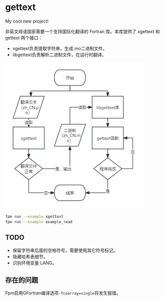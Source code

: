 # gettext

My cool new project!

非英文母语国家需要一个支持国际化翻译的 Fortran 库。本库提供了 xgettext 和 gettext 两个接口：
* xgettext负责提取字符串，生成.mo二进制文件。
* libgettext负责解析二进制文件，在运行时翻译。

![流程图](./media/gettext.png)

```sh
fpm run --example xgettext
fpm run --example example_read
```

## TODO

* 保留字符串后面的空格符号，需要使用其它符号标记。
* 隐藏哈希表细节。
* 识别环境变量 LANG。

## 存在的问题

Fpm启用GFortran编译选项`-fcoarray=single`将发生报错。
